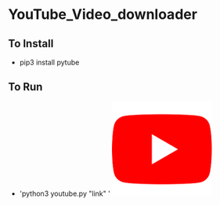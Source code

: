 # YouTube_Video_downloader


## To Install
* pip3 install pytube


## To Run 
* 'python3 youtube.py "link" '
![alt text](image.png)
